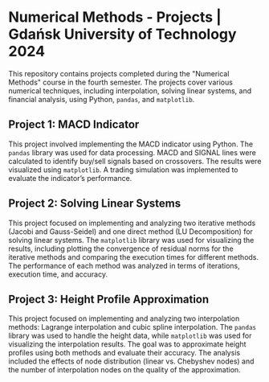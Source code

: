 # Numerical Methods - Projects | Gdańsk University of Technology 2024

This repository contains projects completed during the "Numerical Methods" course in the fourth semester. The projects cover various numerical techniques, including interpolation, solving linear systems, and financial analysis, using Python, `pandas`, and `matplotlib`.

## Project 1: MACD Indicator

This project involved implementing the MACD indicator using Python. The `pandas` library was used for data processing. MACD and SIGNAL lines were calculated to identify buy/sell signals based on crossovers. The results were visualized using `matplotlib`. A trading simulation was implemented to evaluate the indicator’s performance.

## Project 2: Solving Linear Systems

This project focused on implementing and analyzing two iterative methods (Jacobi and Gauss-Seidel) and one direct method (LU Decomposition) for solving linear systems. The `matplotlib` library was used for visualizing the results, including plotting the convergence of residual norms for the iterative methods and comparing the execution times for different methods. The performance of each method was analyzed in terms of iterations, execution time, and accuracy.

## Project 3: Height Profile Approximation

This project focused on implementing and analyzing two interpolation methods: Lagrange interpolation and cubic spline interpolation. The `pandas` library was used to handle the height data, while `matplotlib` was used for visualizing the interpolation results. The goal was to approximate height profiles using both methods and evaluate their accuracy. The analysis included the effects of node distribution (linear vs. Chebyshev nodes) and the number of interpolation nodes on the quality of the approximation.
